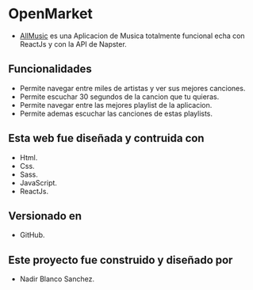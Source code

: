 # OpenMarket

- [AllMusic](https://allmusicapp.netlify.app/ "AllMusic") es una Aplicacion de Musica totalmente funcional echa con ReactJs y con la API de Napster.

## Funcionalidades

- Permite navegar entre miles de artistas y ver sus mejores canciones.
- Permite escuchar 30 segundos de la cancion que tu quieras.
- Permite navegar entre las mejores playlist de la aplicacion.
- Permite ademas escuchar las canciones de estas playlists.

## Esta web fue diseñada y contruida con

- Html.
- Css.
- Sass.
- JavaScript.
- ReactJs.

## Versionado en

- GitHub.

## Este proyecto fue construido y diseñado por

- Nadir Blanco Sanchez.
